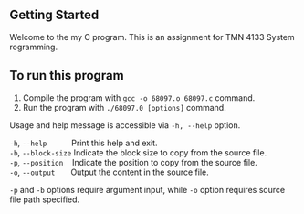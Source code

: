 ## Getting Started

Welcome to the my C program. This is an assignment for TMN 4133 System rogramming.

## To run this program
1. Compile the program with `gcc -o 68097.o 68097.c` command.
2. Run the program with `./68097.0 [options]` command.

Usage and help message is accessible via `-h, --help` option.

`-h`, `--help`&nbsp;&nbsp;&nbsp;&nbsp;&nbsp;&nbsp;&nbsp;&nbsp;&nbsp;&nbsp; Print this help and exit.  
`-b`, `--block-size`      Indicate the block size to copy from the source file.  
`-p`, `--position`&nbsp;&nbsp;&nbsp;&nbsp;Indicate the position to copy from the source file.  
`-o`, `--output` &nbsp;&nbsp;&nbsp;&nbsp;&nbsp;&nbsp;Output the content in the source file.  

`-p` and `-b` options require argument input, while `-o` option requires source file path specified. 
